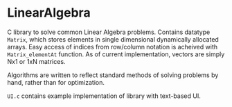 # LinearAlgebra
C library to solve common Linear Algebra problems. Contains datatype `Matrix`, which stores elements in single dimensional dynamically allocated arrays. Easy access of indices from row/column notation is acheived with `Matrix_elementAt` function. As of current implementation, vectors are simply Nx1 or 1xN matrices.

Algorithms are written to reflect standard methods of solving problems by hand, rather than for optimization.

`UI.c` contains example implementation of library with text-based UI.
